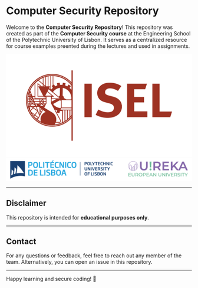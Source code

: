 # Computer Security Repository

Welcome to the **Computer Security Repository**! This repository was created as part of the **Computer Security course** at 
the Engineering School of the Polytechnic University of Lisbon. 
It serves as a centralized resource for course examples preented during the lectures and used in assignments.

![ISEL](logos/isel.png)  
![IPL](logos/ipl.png)

---

## Disclaimer

This repository is intended for **educational purposes only**.

---

## Contact

For any questions or feedback, feel free to reach out any member of the team. Alternatively, you can open an issue in this repository.

---

Happy learning and secure coding! 🚀
